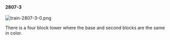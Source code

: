 #### 2807-3
![train-2807-3-0.png](https://github.com/lil-lab/nlvr/raw/master/nlvr/train/images/14/train-2807-3-0.png "train-2807-3-0.png")

There is a four block tower where the base and second blocks are the same in color.